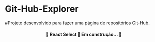 # Git-Hub-Explorer
#Projeto desenvolvido para  fazer uma página de repositórios Git-Hub.


<h4 align="center"> 
	🚧  React Select 🚀 Em construção...  🚧
</h4>



